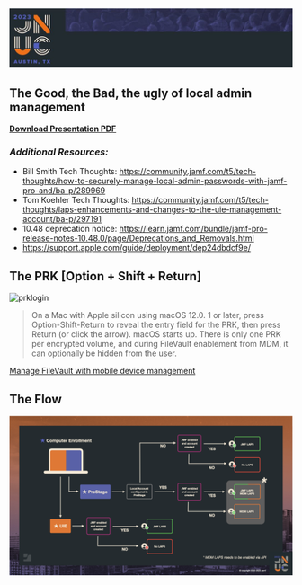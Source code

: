 ![header](img/header.jpg)
## The Good, the Bad, the ugly of local admin management

[**Download Presentation PDF**]()


### *Additional Resources:*

- Bill Smith Tech Thoughts: https://community.jamf.com/t5/tech-thoughts/how-to-securely-manage-local-admin-passwords-with-jamf-pro-and/ba-p/289969
- Tom Koehler Tech Thoughts: https://community.jamf.com/t5/tech-thoughts/laps-enhancements-and-changes-to-the-uie-management-account/ba-p/297191
- 10.48 deprecation notice: https://learn.jamf.com/bundle/jamf-pro-release-notes-10.48.0/page/Deprecations_and_Removals.html
- https://support.apple.com/guide/deployment/dep24dbdcf9e/

## The PRK [Option + Shift + Return]
![prklogin](img/PRKONLY.mp4-animation.gif)

>On a Mac with Apple silicon using macOS 12.0. 1 or later, press Option-Shift-Return to reveal the entry field for the PRK, then press Return (or click the arrow). macOS starts up. There is only one PRK per encrypted volume, and during FileVault enablement from MDM, it can optionally be hidden from the user.

[Manage FileVault with mobile device management](https://support.apple.com/guide/deployment/manage-filevault-with-mdm-dep0a2cb7686/web#:~:text=On%20a%20Mac%20with%20Apple%20silicon%20using%20macOS%2012.0.,be%20hidden%20from%20the%20user.)

## The Flow
![flowchart](img/flow.png)
